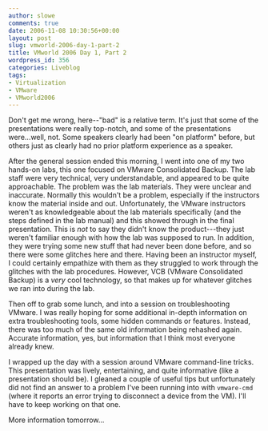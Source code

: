 ```yaml
---
author: slowe
comments: true
date: 2006-11-08 10:30:56+00:00
layout: post
slug: vmworld-2006-day-1-part-2
title: VMworld 2006 Day 1, Part 2
wordpress_id: 356
categories: Liveblog
tags:
- Virtualization
- VMware
- VMworld2006
---
```


Don't get me wrong, here--"bad" is a relative term. It's just that some of the presentations were really top-notch, and some of the presentations were...well, not. Some speakers clearly had been "on platform" before, but others just as clearly had no prior platform experience as a speaker.

After the general session ended this morning, I went into one of my two hands-on labs, this one focused on VMware Consolidated Backup. The lab staff were very technical, very understandable, and appeared to be quite approachable. The problem was the lab materials. They were unclear and inaccurate. Normally this wouldn't be a problem, especially if the instructors know the material inside and out. Unfortunately, the VMware instructors weren't as knowledgeable about the lab materials specifically (and the steps defined in the lab manual) and this showed through in the final presentation. This is _not_ to say they didn't know the product---they just weren't familiar enough with how the lab was supposed to run. In addition, they were trying some new stuff that had never been done before, and so there were some glitches here and there. Having been an instructor myself, I could certainly empathize with them as they struggled to work through the glitches with the lab procedures. However, VCB (VMware Consolidated Backup) is a _very_ cool technology, so that makes up for whatever glitches we ran into during the lab.

Then off to grab some lunch, and into a session on troubleshooting VMware. I was really hoping for some additional in-depth information on extra troubleshooting tools, some hidden commands or features. Instead, there was too much of the same old information being rehashed again. Accurate information, yes, but information that I think most everyone already knew.

I wrapped up the day with a session around VMware command-line tricks. This presentation was lively, entertaining, and quite informative (like a presentation should be). I gleaned a couple of useful tips but unfortunately did not find an answer to a problem I've been running into with `vmware-cmd` (where it reports an error trying to disconnect a device from the VM). I'll have to keep working on that one.

More information tomorrow...
